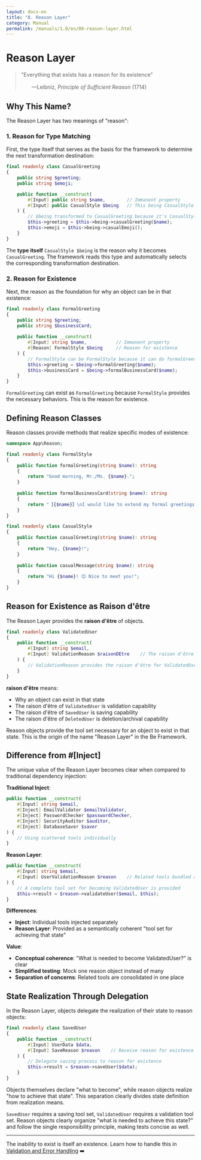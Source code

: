```yaml
---
layout: docs-en
title: "8. Reason Layer"
category: Manual
permalink: /manuals/1.0/en/08-reason-layer.html
---
```


# Reason Layer

> "Everything that exists has a reason for its existence"
>
> 　　—Leibniz, *Principle of Sufficient Reason* (1714)

## Why This Name?

The Reason Layer has two meanings of "reason":

### 1. Reason for Type Matching

First, the type itself that serves as the basis for the framework to determine the next transformation destination:

```php
final readonly class CasualGreeting
{
    public string $greeting;
    public string $emoji;

    public function __construct(
        #[Input] public string $name,        // Immanent property
        #[Input] public CasualStyle $being   // This being CasualStyle type
    ) {
        // $being transformed to CasualGreeting because it's CasualStyle type
        $this->greeting = $this->being->casualGreeting($name);
        $this->emoji = $this->being->casualEmoji();
    }
}
```

The **type itself** `CasualStyle $being` is the reason why it becomes `CasualGreeting`. The framework reads this type and automatically selects the corresponding transformation destination.

### 2. Reason for Existence

Next, the reason as the foundation for why an object can be in that existence:

```php
final readonly class FormalGreeting
{
    public string $greeting;
    public string $businessCard;
    
    public function __construct(
        #[Input] string $name,           // Immanent property
        #[Reason] FormalStyle $being     // Reason for existence
    ) {
        // FormalStyle can be FormalStyle because it can do formalGreeting() and formalBusinessCard()
        $this->greeting = $being->formalGreeting($name);
        $this->businessCard = $being->formalBusinessCard($name);
    }
}
```

`FormalGreeting` can exist as `FormalGreeting` because `FormalStyle` provides the necessary behaviors. This is the reason for existence.

## Defining Reason Classes

Reason classes provide methods that realize specific modes of existence:

```php
namespace App\Reason;

final readonly class FormalStyle
{
    public function formalGreeting(string $name): string
    {
        return "Good morning, Mr./Ms. {$name}.";
    }
    
    public function formalBusinessCard(string $name): string
    {
        return "【{$name}】\nI would like to extend my formal greetings.";
    }
}

final readonly class CasualStyle  
{
    public function casualGreeting(string $name): string
    {
        return "Hey, {$name}!";
    }
    
    public function casualMessage(string $name): string
    {
        return "Hi {$name}! 😊 Nice to meet you!";
    }
}
```

## Reason for Existence as Raison d'être

The Reason Layer provides the **raison d'être** of objects.

```php
final readonly class ValidatedUser
{
    public function __construct(
        #[Input] string $email,
        #[Input] ValidationReason $raisonDEtre    // The raison d'être of this existence
    ) {
        // ValidationReason provides the raison d'être for ValidatedUser
    }
}
```

**raison d'être** means:
- Why an object can exist in that state
- The raison d'être of `ValidatedUser` is validation capability
- The raison d'être of `SavedUser` is saving capability  
- The raison d'être of `DeletedUser` is deletion/archival capability

Reason objects provide the tool set necessary for an object to exist in that state. This is the origin of the name "Reason Layer" in the Be Framework.

## Difference from #[Inject]

The unique value of the Reason Layer becomes clear when compared to traditional dependency injection:

**Traditional Inject**:
```php
public function __construct(
    #[Input] string $email,
    #[Inject] EmailValidator $emailValidator,
    #[Inject] PasswordChecker $passwordChecker, 
    #[Inject] SecurityAuditor $auditor,
    #[Inject] DatabaseSaver $saver
) {
    // Using scattered tools individually
}
```

**Reason Layer**:
```php
public function __construct(
    #[Input] string $email,
    #[Input] UserValidationReason $reason    // Related tools bundled as reason for existence
) {
    // A complete tool set for becoming ValidatedUser is provided
    $this->result = $reason->validateUser($email, $this);
}
```

**Differences**:
- **Inject**: Individual tools injected separately
- **Reason Layer**: Provided as a semantically coherent "tool set for achieving that state"

**Value**:
- **Conceptual coherence**: "What is needed to become ValidatedUser?" is clear
- **Simplified testing**: Mock one reason object instead of many
- **Separation of concerns**: Related tools are consolidated in one place

## State Realization Through Delegation

In the Reason Layer, objects delegate the realization of their state to reason objects:

```php
final readonly class SavedUser
{
    public function __construct(
        #[Input] UserData $data,
        #[Input] SaveReason $reason    // Receive reason for existence
    ) {
        // Delegate saving process to reason for existence
        $this->result = $reason->saveUser($data);
    }
}
```

Objects themselves declare "what to become", while reason objects realize "how to achieve that state". This separation clearly divides state definition from realization means.

`SavedUser` requires a saving tool set, `ValidatedUser` requires a validation tool set. Reason objects clearly organize "what is needed to achieve this state?" and follow the single responsibility principle, making tests concise as well.

---

The inability to exist is itself an existence. Learn how to handle this in [Validation and Error Handling](./09-error-handling.html) ➡️